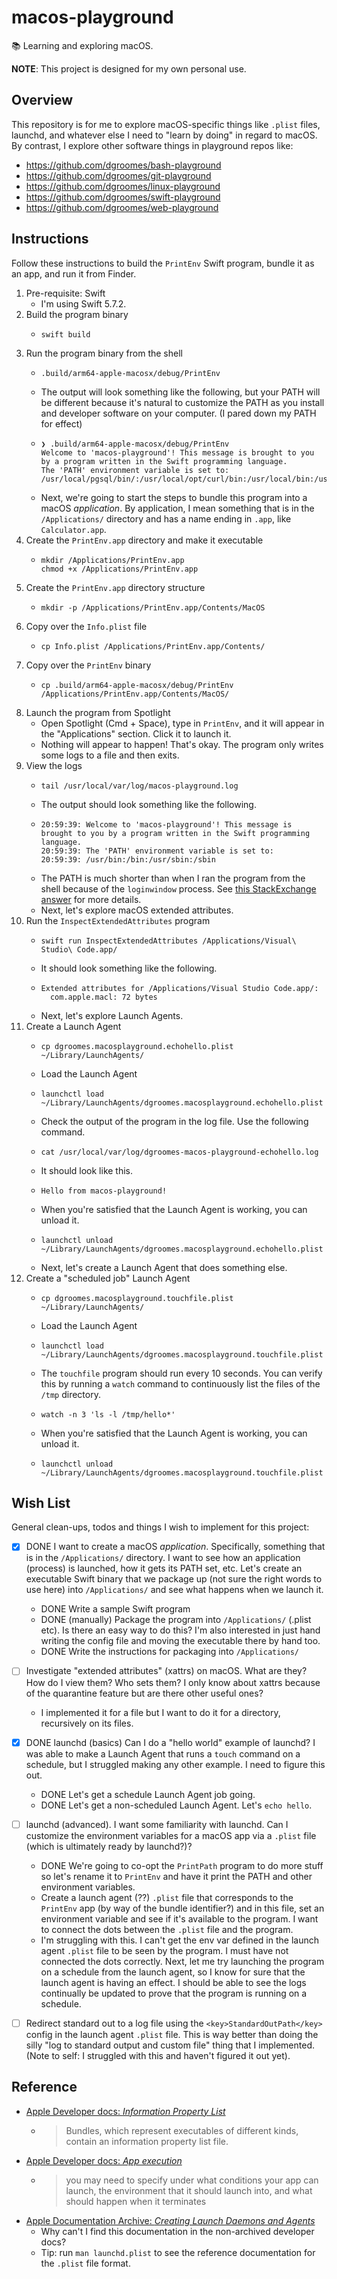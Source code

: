 # macos-playground

📚 Learning and exploring macOS.

**NOTE**: This project is designed for my own personal use.


## Overview

This repository is for me to explore macOS-specific things like `.plist` files, launchd, and whatever else I need to
"learn by doing" in regard to macOS. By contrast, I explore other software things in playground repos like:

* <https://github.com/dgroomes/bash-playground>
* <https://github.com/dgroomes/git-playground>
* <https://github.com/dgroomes/linux-playground>
* <https://github.com/dgroomes/swift-playground>
* <https://github.com/dgroomes/web-playground>


## Instructions

Follow these instructions to build the `PrintEnv` Swift program, bundle it as an app, and run it from Finder.

1. Pre-requisite: Swift
   * I'm using Swift 5.7.2.
2. Build the program binary
   * ```shell
     swift build
     ```
3. Run the program binary from the shell
   * ```shell
     .build/arm64-apple-macosx/debug/PrintEnv
     ```
   * The output will look something like the following, but your PATH will be different because it's natural to customize
     the PATH as you install and developer software on your computer. (I pared down my PATH for effect)
   * ```text
     ❯ .build/arm64-apple-macosx/debug/PrintEnv
     Welcome to 'macos-playground'! This message is brought to you by a program written in the Swift programming language.
     The 'PATH' environment variable is set to:
     /usr/local/pgsql/bin/:/usr/local/opt/curl/bin:/usr/local/bin:/usr/bin:/bin:/usr/sbin:/sbin:/Library/Apple/usr/bin
     ```
   * Next, we're going to start the steps to bundle this program into a macOS *application*. By application, I mean
     something that is in the `/Applications/` directory and has a name ending in `.app`, like `Calculator.app`.
4. Create the `PrintEnv.app` directory and make it executable
   * ```shell
     mkdir /Applications/PrintEnv.app
     chmod +x /Applications/PrintEnv.app
     ```
5. Create the `PrintEnv.app` directory structure
   * ```shell
     mkdir -p /Applications/PrintEnv.app/Contents/MacOS
     ```
6. Copy over the `Info.plist` file
   * ```shell
     cp Info.plist /Applications/PrintEnv.app/Contents/
     ```
7. Copy over the `PrintEnv` binary
   * ```shell
     cp .build/arm64-apple-macosx/debug/PrintEnv /Applications/PrintEnv.app/Contents/MacOS/
     ```
8. Launch the program from Spotlight
   * Open Spotlight (Cmd + Space), type in `PrintEnv`, and it will appear in the "Applications" section. Click it to
     launch it.
   * Nothing will appear to happen! That's okay. The program only writes some logs to a file and then exits.
9. View the logs
   * ```shell
     tail /usr/local/var/log/macos-playground.log
     ```
   * The output should look something like the following.
   * ```text
     20:59:39: Welcome to 'macos-playground'! This message is brought to you by a program written in the Swift programming language.
     20:59:39: The 'PATH' environment variable is set to:
     20:59:39: /usr/bin:/bin:/usr/sbin:/sbin
     ```
   * The PATH is much shorter than when I ran the program from the shell because of the `loginwindow` process. See [this
     StackExchange answer](https://apple.stackexchange.com/a/243946) for more details.
   * Next, let's explore macOS extended attributes. 
10. Run the `InspectExtendedAttributes` program
    * ```shell
      swift run InspectExtendedAttributes /Applications/Visual\ Studio\ Code.app/
      ```
    * It should look something like the following.
    * ```text
      Extended attributes for /Applications/Visual Studio Code.app/:
        com.apple.macl: 72 bytes
      ```
    * Next, let's explore Launch Agents.
11. Create a Launch Agent
    * ```shell
      cp dgroomes.macosplayground.echohello.plist ~/Library/LaunchAgents/
      ```
    * Load the Launch Agent
    * ```shell
      launchctl load ~/Library/LaunchAgents/dgroomes.macosplayground.echohello.plist
      ```
    * Check the output of the program in the log file. Use the following command.
    * ```shell
      cat /usr/local/var/log/dgroomes-macos-playground-echohello.log
      ```
    * It should look like this.
    * ```text
      Hello from macos-playground!
      ```
    * When you're satisfied that the Launch Agent is working, you can unload it.
    * ```shell
      launchctl unload ~/Library/LaunchAgents/dgroomes.macosplayground.echohello.plist
      ```
    * Next, let's create a Launch Agent that does something else.
12. Create a "scheduled job" Launch Agent
    * ```shell
      cp dgroomes.macosplayground.touchfile.plist ~/Library/LaunchAgents/
      ```
    * Load the Launch Agent
    * ```shell
      launchctl load ~/Library/LaunchAgents/dgroomes.macosplayground.touchfile.plist
      ```
    * The `touchfile` program should run every 10 seconds. You can verify this by running a `watch` command to continuously
      list the files of the `/tmp` directory.
    * ```shell
      watch -n 3 'ls -l /tmp/hello*'
      ```
    * When you're satisfied that the Launch Agent is working, you can unload it.
    * ```shell
      launchctl unload ~/Library/LaunchAgents/dgroomes.macosplayground.touchfile.plist
      ```


## Wish List

General clean-ups, todos and things I wish to implement for this project:

* [x] DONE I want to create a macOS *application*. Specifically, something that is in the `/Applications/` directory. I want
  to see how an application (process) is launched, how it gets its PATH set, etc. Let's create an executable Swift binary
  that we package up (not sure the right words to use here) into `/Applications/` and see what happens when we launch it.
    * DONE Write a sample Swift program
    * DONE (manually) Package the program into `/Applications/` (.plist etc). Is there an easy way to do this? I'm also interested in
      just hand writing the config file and moving the executable there by hand too.
    * DONE Write the instructions for packaging into `/Applications/`
* [ ] Investigate "extended attributes" (xattrs) on macOS. What are they? How do I view them? Who sets them? I only know
  about xattrs because of the quarantine feature but are there other useful ones?
    * I implemented it for a file but I want to do it for a directory, recursively on its files.
* [x] DONE launchd (basics) Can I do a "hello world" example of launchd? I was able to make a Launch Agent that runs a `touch`
  command on a schedule, but I struggled making any other example. I need to figure this out.
    * DONE Let's get a schedule Launch Agent job going.
    * DONE Let's get a non-scheduled Launch Agent. Let's `echo hello`.
* [ ] launchd (advanced). I want some familiarity with launchd. Can I customize the environment variables for a macOS app via a `.plist`
  file (which is ultimately ready by launchd?)?
    * DONE We're going to co-opt the `PrintPath` program to do more stuff so let's rename it to `PrintEnv` and have it print
      the PATH and other environment variables. 
    * Create a launch agent (??) `.plist` file that corresponds to the `PrintEnv` app (by way of the bundle identifier?)
      and in this file, set an environment variable and see if it's available to the program. I want to connect the dots
      between the `.plist` file and the program.
    * I'm struggling with this. I can't get the env var defined in the launch agent `.plist` file to be seen by the
      program. I must have not connected the dots correctly. Next, let me try launching the program on a schedule from
      the launch agent, so I know for sure that the launch agent is having an effect. I should be able to see the logs
      continually be updated to prove that the program is running on a schedule.
* [ ] Redirect standard out to a log file using the `<key>StandardOutPath</key>` config in the launch agent `.plist` file.
  This is way better than doing the silly "log to standard output and custom file" thing that I implemented. (Note to self:
  I struggled with this and haven't figured it out yet).


## Reference

* [Apple Developer docs: *Information Property List*](https://developer.apple.com/documentation/bundleresources/information_property_list)
  * > Bundles, which represent executables of different kinds, contain an information property list file.
* [Apple Developer docs: *App execution*](https://developer.apple.com/documentation/bundleresources/information_property_list/app_execution)
  * > you may need to specify under what conditions your app can launch, the environment that it should launch into, and what should happen when it terminates
* [Apple Documentation Archive: *Creating Launch Daemons and Agents*](https://developer.apple.com/library/archive/documentation/MacOSX/Conceptual/BPSystemStartup/Chapters/CreatingLaunchdJobs.html)
  * Why can't I find this documentation in the non-archived developer docs?
  * Tip: run `man launchd.plist` to see the reference documentation for the `.plist` file format.
